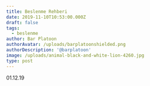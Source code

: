 ```yaml
---
title: Beslenme Rehberi
date: 2019-11-10T10:53:00.000Z
draft: false
tags:
  - beslenme
author: Bar Platoon
authorAvatar: /uploads/barplatoonshielded.png
authorDescription: '@barplatoon'
image: /uploads/animal-black-and-white-lion-4260.jpg
type: post
---
```

01.12.19
